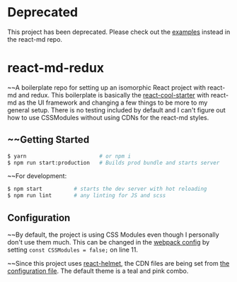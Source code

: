 # Deprecated
This project has been deprecated. Please check out the [examples](/mlaursen/react-md/tree/master/examples) instead in the react-md repo.

# react-md-redux
~~A boilerplate repo for setting up an isomorphic React project with react-md and redux. This boilerplate
is basically the [react-cool-starter](https://github.com/wellyshen/react-cool-starter) with react-md
as the UI framework and changing a few things to be more to my general setup. There is no testing
included by default and I can't figure out how to use CSSModules without using CDNs for the react-md styles.

## ~~Getting Started

```bash
$ yarn                       # or npm i
$ npm run start:production   # Builds prod bundle and starts server
```

~~For development:

```bash
$ npm start          # starts the dev server with hot reloading
$ npm run lint       # any linting for JS and scss
```

## Configuration
~~By default, the project is using CSS Modules even though I personally don't use them much. This can be changed
in the [webpack config](configs/wepback.config.js) by setting `const CSSModules = false;` on line 11.

~~Since this project uses [react-helmet](/nfl/react-helmet), the CDN files are being set from
[the configuration file](src/config/default.js). The default theme is a teal and pink combo.
